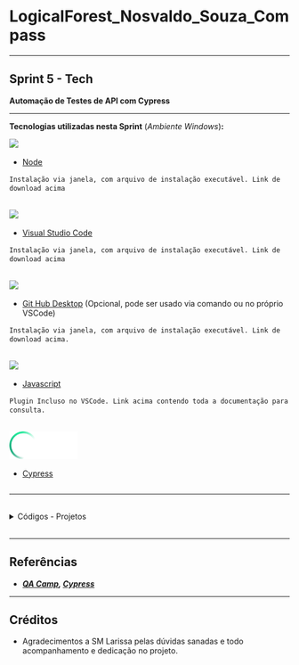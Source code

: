 # LogicalForest_Nosvaldo_Souza_Compass
---
## Sprint 5 - Tech

 **Automação de Testes de API com Cypress**

---
**Tecnologias utilizadas nesta Sprint** (*Ambiente Windows*)**:**

<img src="https://cdn.jsdelivr.net/gh/devicons/devicon/icons/nodejs/nodejs-plain-wordmark.svg" height="90" /> 

* [Node](https://nodejs.org/dist/v16.17.0/node-v16.17.0-x64.msi) 
          
~~~
Instalação via janela, com arquivo de instalação executável. Link de download acima
~~~
<br>

<img src="https://cdn.jsdelivr.net/gh/devicons/devicon/icons/vscode/vscode-original.svg" height="40" /> 

* [Visual Studio Code](https://code.visualstudio.com/sha/download?build=stable&os=win32-x64-user) 
          
~~~
Instalação via janela, com arquivo de instalação executável. Link de download acima
~~~
<br>

<img src="https://upload.wikimedia.org/wikipedia/commons/thumb/a/ae/Github-desktop-logo-symbol.svg/128px-Github-desktop-logo-symbol.svg.png?20200316183539" height="50" /> 

* [Git Hub Desktop](https://central.github.com/deployments/desktop/desktop/latest/win32) (Opcional, pode ser usado via comando ou no próprio VSCode)
          
~~~
Instalação via janela, com arquivo de instalação executável. Link de download acima.
~~~
<br>
<img src="https://cdn.jsdelivr.net/gh/devicons/devicon/icons/javascript/javascript-plain.svg" height="50"/>

* [Javascript](https://developer.mozilla.org/pt-BR/docs/Web/JavaScript/Guide/Grammar_and_types)

~~~
Plugin Incluso no VSCode. Link acima contendo toda a documentação para consulta.
~~~
<br>
<img src="https://raw.githubusercontent.com/cypress-io/cypress/develop/assets/cypress-logo-dark.png" height="50"/>

* [Cypress](www.cypress.io)
~~~cypress

~~~

---
<br>

<details closed>
<summary>Códigos - Projetos</summary>

<summary>01 - Troca Valores</summary>

~~~javascript
let a = "vermelho";
let b = "azul";
let inverter = a;

a = b;
b = inverter;

console.log (a);
console.log (b);
~~~


</details>

<br>


---

## Referências
 * **_[QA Camp](https://www.youtube.com/c/QACamp), [Cypress](www.cypress.io)_**

---
## Créditos

* Agradecimentos a SM Larissa pelas dúvidas sanadas e todo acompanhamento e dedicação no projeto.

